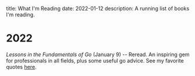 title: What I'm Reading
date: 2022-01-12
description: A running list of books I'm reading.


# 2022

*Lessons in the Fundamentals of Go* (January 9) -- Reread. An inspiring gem for
professionals in all fields, plus some useful go advice. See my favorite quotes
[here][kageyama].

[kageyama]: /log/kageyama-7-dan-on-amateurs-and-professionals/
